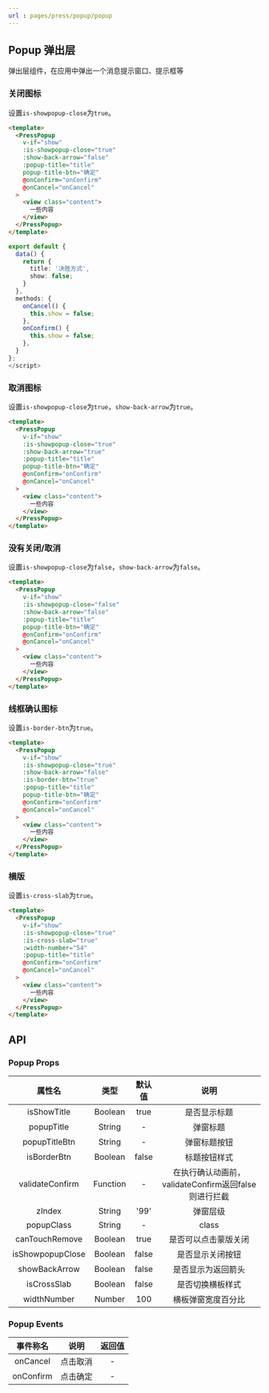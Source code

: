 ```yaml
---
url : pages/press/popup/popup
---
```


## Popup 弹出层


弹出层组件，在应用中弹出一个消息提示窗口、提示框等


### 关闭图标

设置`is-showpopup-close`为`true`。


```html
<template>
  <PressPopup
    v-if="show"
    :is-showpopup-close="true"
    :show-back-arrow="false"
    :popup-title="title"
    popup-title-btn="确定"
    @onConfirm="onConfirm"
    @onCancel="onCancel"
  >
    <view class="content">
      一些内容
    </view>
  </PressPopup>
</template>
```

```ts
export default {
  data() {
    return {
      title: '决胜方式',
      show: false;
    }
  },
  methods: {
    onCancel() {
      this.show = false;
    },
    onConfirm() {
      this.show = false;
    },
  }
};
</script>
```

### 取消图标

设置`is-showpopup-close`为`true`，`show-back-arrow`为`true`。


```html
<template>
  <PressPopup
    v-if="show"
    :is-showpopup-close="true"
    :show-back-arrow="true"
    :popup-title="title"
    popup-title-btn="确定"
    @onConfirm="onConfirm"
    @onCancel="onCancel"
  >
    <view class="content">
      一些内容
    </view>
  </PressPopup>
</template>
```

### 没有关闭/取消

设置`is-showpopup-close`为`false`，`show-back-arrow`为`false`。


```html
<template>
  <PressPopup
    v-if="show"
    :is-showpopup-close="false"
    :show-back-arrow="false"
    :popup-title="title"
    popup-title-btn="确定"
    @onConfirm="onConfirm"
    @onCancel="onCancel"
  >
    <view class="content">
      一些内容
    </view>
  </PressPopup>
</template>
```



### 线框确认图标

设置`is-border-btn`为`true`。


```html
<template>
  <PressPopup
    v-if="show"
    :is-showpopup-close="true"
    :show-back-arrow="false"
    :is-border-btn="true"
    :popup-title="title"
    popup-title-btn="确定"
    @onConfirm="onConfirm"
    @onCancel="onCancel"
  >
    <view class="content">
      一些内容
    </view>
  </PressPopup>
</template>
```

### 横版

设置`is-cross-slab`为`true`。


```html
<template>
  <PressPopup
    v-if="show"
    :is-showpopup-close="true"
    :is-cross-slab="true"
    :width-number="54"
    :popup-title="title"
    @onConfirm="onConfirm"
    @onCancel="onCancel"
  >
    <view class="content">
      一些内容
    </view>
  </PressPopup>
</template>
```

## API

### Popup Props 

|      属性名      |   类型   | 默认值 |                         说明                         |
| :--------------: | :------: | :----: | :--------------------------------------------------: |
|   isShowTitle    | Boolean  |  true  |                     是否显示标题                     |
|    popupTitle    |  String  |   -    |                       弹窗标题                       |
|  popupTitleBtn   |  String  |   -    |                     弹窗标题按钮                     |
|   isBorderBtn    | Boolean  | false  |                     标题按钮样式                     |
| validateConfirm  | Function |   -    | 在执行确认动画前，validateConfirm返回false则进行拦截 |
|      zIndex      |  String  |  '99'  |                       弹窗层级                       |
|    popupClass    |  String  |   -    |                        class                         |
|  canTouchRemove  | Boolean  |  true  |                 是否可以点击蒙版关闭                 |
| isShowpopupClose | Boolean  | false  |                   是否显示关闭按钮                   |
|  showBackArrow   | Boolean  | false  |                  是否显示为返回箭头                  |
|   isCrossSlab    | Boolean  | false  |                   是否切换横板样式                   |
|   widthNumber    |  Number  |  100   |                  横板弹窗宽度百分比                  |





### Popup Events

| 事件称名  |   说明   | 返回值 |
| :-------: | :------: | :----: |
| onCancel  | 点击取消 |   -    |
| onConfirm | 点击确定 |   -    |

